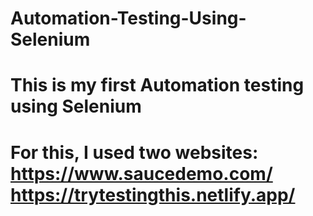 # Automation-Testing-Using-Selenium
# This is my first Automation testing  using Selenium
# For this, I used two websites:  https://www.saucedemo.com/   https://trytestingthis.netlify.app/
